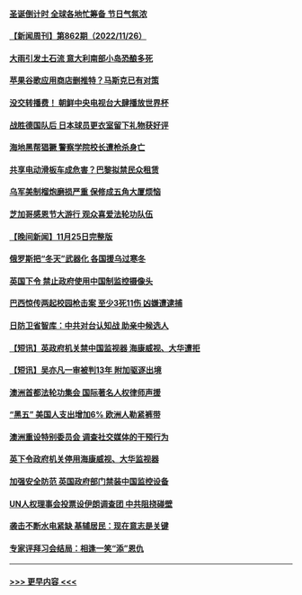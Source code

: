 #### [圣诞倒计时 全球各地忙筹备 节日气氛浓](../pages/prog202/a103584377.md?t=11271150) 
#### [【新闻周刊】第862期（2022/11/26）](../pages/prog202/a103584323.md?t=11271150) 
#### [大雨引发土石流 意大利南部小岛恐酿多死](../pages/prog202/a103584351.md?t=11271150) 
#### [苹果谷歌应用商店删推特？马斯克已有对策](../pages/prog202/a103583915.md?t=11271150) 
#### [没交转播费！ 朝鲜中央电视台大肆播放世界杯](../pages/prog202/a103583923.md?t=11271150) 
#### [战胜德国队后 日本球员更衣室留下礼物获好评](../pages/prog202/a103583918.md?t=11271150) 
#### [海地黑帮猖獗 警察学院校长遭枪杀身亡](../pages/prog202/a103583893.md?t=11271150) 
#### [共享电动滑板车成危害？巴黎拟禁民众租赁](../pages/prog202/a103583865.md?t=11271150) 
#### [乌军美制榴炮磨损严重 保修成五角大厦烦恼](../pages/prog202/a103583856.md?t=11271150) 
#### [芝加哥感恩节大游行 观众喜爱法轮功队伍](../pages/prog202/a103583588.md?t=11271150) 
#### [【晚间新闻】11月25日完整版](../pages/prog202/a103583678.md?t=11271150) 
#### [俄罗斯把“冬天”武器化 各国援乌过寒冬](../pages/prog202/a103583650.md?t=11271150) 
#### [英国下令 禁止政府使用中国制监控摄像头](../pages/prog202/a103583652.md?t=11271150) 
#### [巴西惊传两起校园枪击案 至少3死11伤 凶嫌遭逮捕](../pages/prog202/a103583608.md?t=11271150) 
#### [日防卫省智库：中共对台认知战 助亲中候选人](../pages/prog202/a103583410.md?t=11271150) 
#### [【短讯】英政府机关禁中国监视器 海康威视、大华遭拒](../pages/prog202/a103583412.md?t=11271150) 
#### [【短讯】吴亦凡一审被判13年 附加驱逐出境](../pages/prog202/a103583406.md?t=11271150) 
#### [澳洲首都法轮功集会 国际著名人权律师声援](../pages/prog202/a103583418.md?t=11271150) 
#### [“黑五” 美国人支出增加6% 欧洲人勒紧裤带](../pages/prog202/a103583262.md?t=11271150) 
#### [澳洲重设特别委员会 调查社交媒体的干预行为](../pages/prog202/a103583316.md?t=11271150) 
#### [英下令政府机关停用海康威视、大华监视器](../pages/prog202/a103583224.md?t=11271150) 
#### [加强安全防范 英国政府部门禁装中国监控设备](../pages/prog202/a103583110.md?t=11271150) 
#### [UN人权理事会投票设伊朗调查团 中共阻挠碰壁](../pages/prog202/a103583106.md?t=11271150) 
#### [袭击不断水电紧缺 基辅居民：现在意志是关键](../pages/prog202/a103583102.md?t=11271150) 
#### [专家评拜习会结局：相逢一笑“添”恩仇](../pages/prog202/a103583027.md?t=11271150) 

----
#### [ >>> 更早内容 <<< ](../indexes/prog202-earlier.md)
